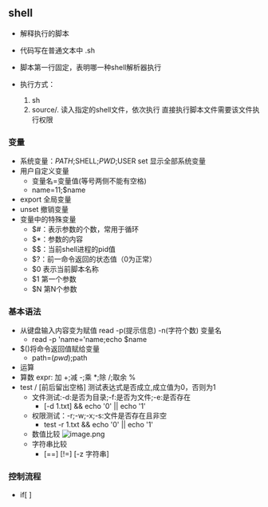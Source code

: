 
## shell

* 解释执行的脚本
* 代码写在普通文本中 .sh
* 脚本第一行固定，表明哪一种shell解析器执行

* 执行方式：
	1) sh
	2) source/. 读入指定的shell文件，依次执行
 	直接执行脚本文件需要该文件执行权限

### 变量
* 系统变量：$PATH;$SHELL;$PWD;$USER
	set 显示全部系统变量
* 用户自定义变量
	* 变量名=变量值(等号两侧不能有空格)
	* name=11;$name	
 * export 全局变量
 * unset 撤销变量
 * 变量中的特殊变量
 	* $#：表示参数的个数，常用于循环
	* $*：参数的内容
 	* $$：当前shell进程的pid值
 	* $?：前一命令返回的状态值（0为正常）
 	* $0 表示当前脚本名称
 	* $1 第一个参数
 	* $N 第N个参数

### 基本语法
* 从键盘输入内容变为赋值 read -p(提示信息) -n(字符个数) 变量名
	* read -p 'name='name;echo $name
* $()将命令返回值赋给变量
	* path=$(pwd);$path
* 运算
* 算数 expr: 加 +;减 -;乘 \*;除 /;取余 %
* test / [前后留出空格] 测试表达式是否成立,成立值为0，否则为1
	 * 文件测试:-d:是否为目录;-f:是否为文件;-e:是否存在
	 	* [-d 1.txt] && echo '0' || echo '1'
	 * 权限测试：-r;-w;-x;-s:文件是否存在且非空
	 	* test -r 1.txt && echo '0' || echo '1'
	 * 数值比较
	 	![image.png](https://upload-images.jianshu.io/upload_images/14466577-3d918aa339593a42.png?imageMogr2/auto-orient/strip%7CimageView2/2/w/1240)
	 * 字符串比较	
	 	* [==]	[!=] [-z 字符串]	 
### 控制流程
* if[ ]
	
	
	
	
	
	

